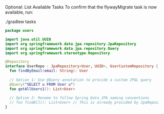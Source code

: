 Optional: List Available Tasks To confirm that the flywayMigrate task is now available, run:

./gradlew tasks


```kotlin
package users

import java.util.UUID
import org.springframework.data.jpa.repository.JpaRepository
import org.springframework.data.jpa.repository.Query
import org.springframework.stereotype.Repository

@Repository
interface UserRepo : JpaRepository<User, UUID>, UserCustomRepository {
  fun findByEmail(email: String): User
  
  // Option 1: Use @Query annotation to provide a custom JPQL query
  @Query("SELECT u FROM User u")
  fun getAllUsers1(): List<User>
  
  // Option 2: Rename to follow Spring Data JPA naming conventions
  // fun findAll(): List<User> // This is already provided by JpaRepository
}
```

